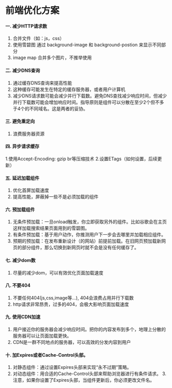 # 前端优化方案

#### 一. 减少HTTP请求数
1. 合并文件（如：js，css）
2. 使用雪碧图 通过 background-image 和 background-postion 来显示不同部分
3. image map 合并多个图片，不推举使用

#### 二. 减少DNS查询
1. 通过缓存DNS查询来提高性能
2. 这种缓存可能发生在特定的缓存服务器，或者用户计算机
3. 减少DNS请求数可能会减少并行下载数。避免DNS查找减少响应时间，但减少并行下载数可能会增加响应时间。指导原则是组件可以分散在至少2个但不多于4个的不同域名。这是两者的妥协。

#### 三. 避免重定向
1. 浪费服务器资源

#### 四. 异步请求缓存
1.使用Accept-Encoding: gzip br等压缩技术
2.设置ETags（如何设置，后续更新）

#### 五. 延迟加载组件
1. 优化首屏加载速度
2. 提高性能，屏蔽掉一些不是必须加载的组件

#### 六. 预加载组件
1. 无条件预加载：一旦onload触发，你立即获取另外的组件。比如谷歌会在主页这样加载搜索结果页面用到的雪碧图。
2. 有条件预加载：基于用户动作，你推测用户下一步会去哪里并加载相应组件。
3. 预期的预加载：在发布重新设计（的网站）前提前加载。在旧网页预加载新网页的部分组件，那么切换到新网页时就不会是没有任何缓存了。

#### 七. 减少dom数
1. 尽量的减少dom，可以有效优化页面加载速度

#### 八. 不要404
1. 不要任何404(js,css,image等...), 404会浪费占用并行下载数
2. http请求非常昂贵，过多的404，会极大影响页面加载速度

#### 九. 使用CDN加速
1. 用户接近你的服务器会减少响应时间。把你的内容发布到多个，地理上分散的服务器可以让页面加载更快。
2. CDN是一群不同地点的服务器，可以高效的分发内容到用户

#### 十. 加Expires或者Cache-Control头部。
1. 对静态组件：通过设置Expires头部来实现“永不过期”策略。
2. 对动态组件：用合适的Cache-Control头部来帮助浏览器进行有条件请求。
3.注意，如果你设置了Expires头部，当组件更新后，你必须更改文件名。
